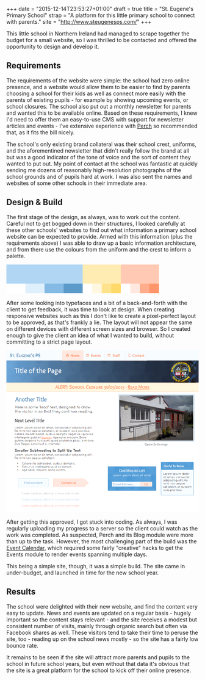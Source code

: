 +++
date  = "2015-12-14T23:53:27+01:00"
draft = true
title = "St. Eugene's Primary School"
strap = "A platform for this little primary school to connect with parents."
site  = "http://www.steugenesps.com/"
+++

This little school in Northern Ireland had managed to scrape together the budget for a small website, so I was thrilled to be contacted and offered the opportunity to design and develop it.

## Requirements

The requirements of the website were simple: the school had zero online presence, and a website would allow them to be easier to find by parents choosing a school for their kids as well as connect more easily with the parents of existing pupils - for example by showing upcoming events, or school closures. The school also put out a monthly newsletter for parents and wanted this to be available online. Based on these requirements, I knew I'd need to offer them an easy-to-use CMS with support for newsletter articles and events - I've extensive experience with [Perch](https://grabaperch.com) so recommended that, as it fits the bill nicely.

The school's only existing brand collateral was their school crest, uniforms, and the aforementined newsletter that didn't really follow the brand at all but was a good indicator of the tone of voice and the sort of content they wanted to put out. My point of contact at the school was fantastic at quickly sending me dozens of reasonably high-resolution photographs of the school grounds and of pupils hard at work. I was also sent the names and websites of some other schools in their immediate area.

## Design & Build

The first stage of the design, as always, was to work out the content. Careful not to get bogged down in their structures, I looked carefully at these other schools' websites to find out what information a primary school website can be expected to provide. Armed with this information (plus the requirements above) I was able to draw up a basic information architecture, and from there use the colours from the uniform and the crest to inform a palette.

![](colors.png "Basic colour palette created by sampling the school uniform and logo")

After some looking into typefaces and a bit of a back-and-forth with the client to get feedback, it was time to look at design. When creating responsive websites such as this I don't like to create a pixel-perfect layout to be approved, as that's frankly a lie. The layout will not appear the same on different devices with different screen sizes and browser. So I created enough to give the client an idea of what I wanted to build, without committing to a strict page layout.

![](style_tile.png "The final style tile that was approved")

After getting this approved, I got stuck into coding. As always, I was regularly uploading my progress to a server so the client could watch as the work was completed. As suspected, Perch and its Blog module were more than up to the task. However, the most challenging part of the build was the [Event Calendar](http://www.steugenesps.com/events/), which required some fairly "creative" hacks to get the Events module to render events spanning multiple days.

This being a simple site, though, it was a simple build. The site came in under-budget, and launched in time for the new school year. 

## Results

The school were delighted with their new website, and find the content very easy to update. News and events are updated on a regular basis - hugely important so the content stays relevant - and the site receives a modest but consistent number of visits, mainly through organic search but often via Facebook shares as well. These visitors tend to take their time to peruse the site, too - reading up on the school news mostly - so the site has a fairly low bounce rate.

It remains to be seen if the site will attract more parents and pupils to the school in future school years, but even without that data it's obvious that the site is a great platform for the school to kick off their online presence.
